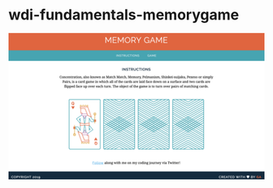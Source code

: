 # wdi-fundamentals-memorygame

![Screenshot](https://github.com/astnrgn/wdi-fundamentals-memorygame/blob/master/Screenshot.png "Screenshot")
